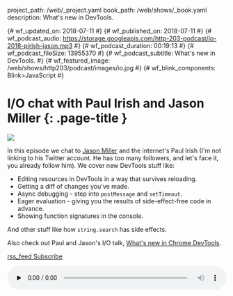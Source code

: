 project_path: /web/_project.yaml
book_path: /web/shows/_book.yaml
description: What's new in DevTools.

{# wf_updated_on: 2018-07-11 #}
{# wf_published_on: 2018-07-11 #}
{# wf_podcast_audio: https://storage.googleapis.com/http-203-podcast/io-2018-pirish-jason.mp3 #}
{# wf_podcast_duration: 00:19:13 #}
{# wf_podcast_fileSize: 13955370 #}
{# wf_podcast_subtitle: What's new in DevTools. #}
{# wf_featured_image: /web/shows/http203/podcast/images/io.jpg #}
{# wf_blink_components: Blink>JavaScript #}

# I/O chat with Paul Irish and Jason Miller {: .page-title }

<img src="/web/shows/http203/podcast/images/io.jpg" class="attempt-right">

In this episode we chat to [Jason Miller](https://twitter.com/_developit) and the internet's Paul
Irish (I'm not linking to his Twitter account. He has too many followers, and let's face it, you
already follow him). We cover new DevTools stuff like:

* Editing resources in DevTools in a way that survives reloading.
* Getting a diff of changes you've made.
* Async debugging - step into `postMessage` and `setTimeout`.
* Eager evaluation - giving you the results of side-effect-free code in advance.
* Showing function signatures in the console.

And other stuff like how `string.search` has side effects.

Also check out Paul and Jason's I/O talk, [What's new in Chrome
DevTools](https://www.youtube.com/watch?v=mfuE53x4b3k).

<a href="http://feeds.feedburner.com/Http203Podcast">
  <span class="material-icons">rss_feed</span>
  Subscribe
</a>

<audio style="width: 100%"
src="https://storage.googleapis.com/http-203-podcast/io-2018-pirish-jason.mp3" controls
preload="none"></audio>
